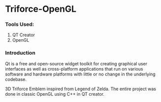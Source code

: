 # Triforce-OpenGL

### Tools Used:
1. QT Creator
2. OpenGL

### Introduction
Qt is a free and open-source widget toolkit for creating graphical user interfaces as well as cross-platform applications that run on various software and hardware platforms with little or no change in the underlying codebase.

3D Triforce Emblem inspired from Legend of Zelda. The entire project was done in classic OpenGL using C++ in QT creator.


